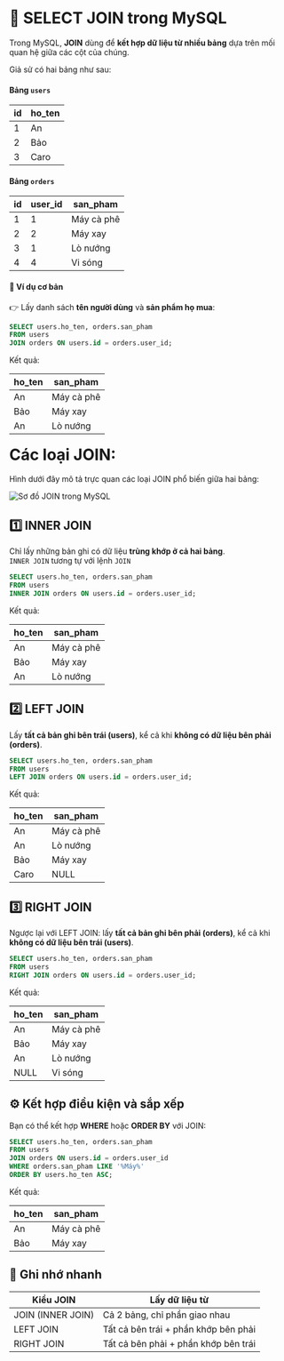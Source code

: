 # 🤝 SELECT JOIN trong MySQL

Trong MySQL, **JOIN** dùng để **kết hợp dữ liệu từ nhiều bảng** dựa trên mối quan hệ giữa các cột của chúng.

Giả sử có hai bảng như sau:

#### Bảng `users`  

| id | ho_ten |
|----|--------|
| 1 | An |
| 2 | Bảo |
| 3 | Caro |

#### Bảng `orders`  

| id | user_id | san_pham |
|----|---------|----------|
| 1 | 1 | Máy cà phê |
| 2 | 2 | Máy xay |
| 3 | 1 | Lò nướng |
| 4 | 4 | Vi sóng |

#### 🔗 Ví dụ cơ bản

👉 Lấy danh sách **tên người dùng** và **sản phẩm họ mua**:

```sql
SELECT users.ho_ten, orders.san_pham
FROM users
JOIN orders ON users.id = orders.user_id;
```

Kết quả:  

| ho_ten | san_pham |
|--------|----------|
| An | Máy cà phê |
| Bảo | Máy xay |
| An | Lò nướng |

#### <span style="font-size:2em; font-weight:bold;">Các loại JOIN:</span>  


Hình dưới đây mô tả trực quan các loại JOIN phổ biến giữa hai bảng:  

![Sơ đồ JOIN trong MySQL](https://media.geeksforgeeks.org/wp-content/uploads/20200314221726/JOIN.jpg)

## 1️⃣ INNER JOIN
Chỉ lấy những bản ghi có dữ liệu **trùng khớp ở cả hai bảng**.  
`INNER JOIN` tương tự với lệnh `JOIN`    

```sql
SELECT users.ho_ten, orders.san_pham
FROM users
INNER JOIN orders ON users.id = orders.user_id;
```

Kết quả:  

| ho_ten | san_pham |
|--------|----------|
| An | Máy cà phê |
| Bảo | Máy xay |
| An | Lò nướng |

## 2️⃣ LEFT JOIN
Lấy **tất cả bản ghi bên trái (users)**, kể cả khi **không có dữ liệu bên phải (orders)**.

```sql
SELECT users.ho_ten, orders.san_pham
FROM users
LEFT JOIN orders ON users.id = orders.user_id;
```

Kết quả:  

| ho_ten | san_pham |
|--------|----------|
| An | Máy cà phê |
| An | Lò nướng |
| Bảo | Máy xay |
| Caro | NULL |

## 3️⃣ RIGHT JOIN
Ngược lại với LEFT JOIN: lấy **tất cả bản ghi bên phải (orders)**, kể cả khi **không có dữ liệu bên trái (users)**.

```sql
SELECT users.ho_ten, orders.san_pham
FROM users
RIGHT JOIN orders ON users.id = orders.user_id;
```

Kết quả:  

| ho_ten | san_pham |
|--------|----------|
| An | Máy cà phê |
| Bảo | Máy xay |
| An | Lò nướng |
| NULL | Vi sóng |

## ⚙️ Kết hợp điều kiện và sắp xếp

Bạn có thể kết hợp **WHERE** hoặc **ORDER BY** với JOIN:

```sql
SELECT users.ho_ten, orders.san_pham
FROM users
JOIN orders ON users.id = orders.user_id
WHERE orders.san_pham LIKE '%Máy%'
ORDER BY users.ho_ten ASC;
```

Kết quả:  

| ho_ten | san_pham |
|--------|----------|
| An | Máy cà phê |
| Bảo | Máy xay |

## 📌 Ghi nhớ nhanh
| Kiểu JOIN | Lấy dữ liệu từ |
|------------|----------------|
| JOIN (INNER JOIN) | Cả 2 bảng, chỉ phần giao nhau |
| LEFT JOIN | Tất cả bên trái + phần khớp bên phải |
| RIGHT JOIN | Tất cả bên phải + phần khớp bên trái |